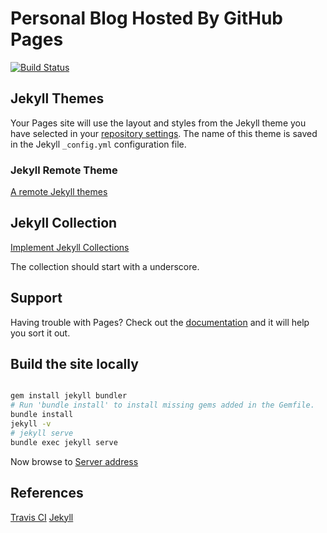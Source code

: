 # Personal Blog Hosted By GitHub Pages

[![Build Status](https://travis-ci.org/liuning0820/liuning0820.github.io.svg?branch=master)](https://travis-ci.org/liuning0820/liuning0820.github.io)

## Jekyll Themes

Your Pages site will use the layout and styles from the Jekyll theme you have selected in your [repository settings](https://github.com/liuning0820/liuning0820.github.io/settings). The name of this theme is saved in the Jekyll `_config.yml` configuration file.

### Jekyll Remote Theme

[A remote Jekyll themes](https://github.com/mmistakes/minimal-mistakes)

## Jekyll Collection

[Implement Jekyll Collections](https://jekyllrb.com/docs/collections/)

The collection should start with a underscore.

## Support

Having trouble with Pages? Check out the [documentation](https://help.github.com/categories/github-pages-basics/) and it will help you sort it out.

## Build the site locally

```sh

gem install jekyll bundler
# Run 'bundle install' to install missing gems added in the Gemfile.
bundle install
jekyll -v
# jekyll serve
bundle exec jekyll serve

```

Now browse to [Server address](http://localhost:4000)

## References

[Travis CI](https://jekyllrb.com/docs/continuous-integration/travis-ci/)
[Jekyll](https://jekyllrb.com/)
